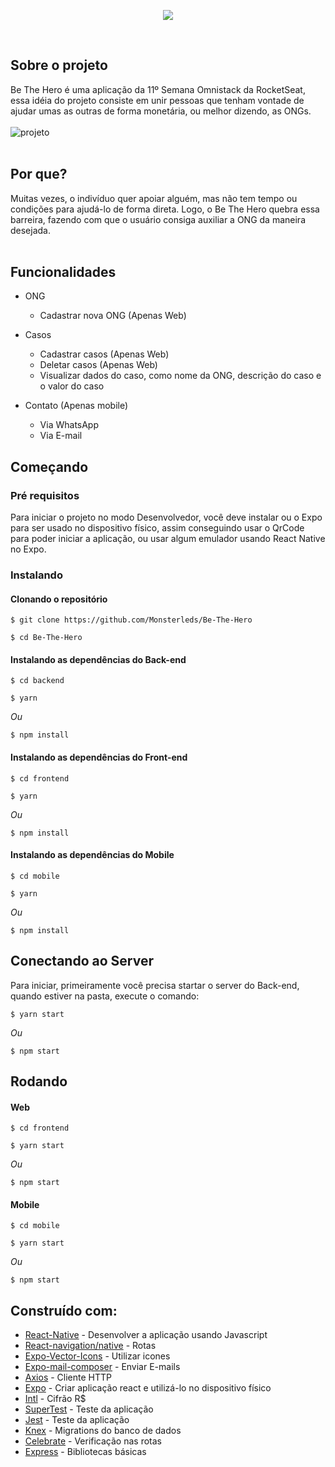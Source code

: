 <p align="center">
  <img src="https://user-images.githubusercontent.com/56271517/77832359-2d35b300-7114-11ea-8030-4ecd01d5ec20.png"> </img>
</p>
<br>

## Sobre o projeto
Be The Hero é uma aplicação da 11º Semana Omnistack da RocketSeat, essa idéia do projeto consiste em unir pessoas que tenham vontade de ajudar umas as outras de forma monetária, ou melhor dizendo, as ONGs.
<br><br>
![projeto](https://user-images.githubusercontent.com/56271517/77834268-3ded2580-7122-11ea-8b53-658cd339da17.png)
<br><br>
## Por que?
Muitas vezes, o indivíduo quer apoiar alguém, mas não tem tempo ou condições para ajudá-lo de forma direta.
Logo, o Be The Hero quebra essa barreira, fazendo com que o usuário consiga auxiliar a ONG da maneira desejada.
<br><br>
## Funcionalidades
- ONG

     - Cadastrar nova ONG (Apenas Web)

- Casos

     - Cadastrar casos (Apenas Web)
     - Deletar casos (Apenas Web)
     - Visualizar dados do caso, como nome da ONG, descrição do caso e o valor do caso

- Contato (Apenas mobile)

     - Via WhatsApp
     - Via E-mail
     
## Começando
### Pré requisitos
Para iniciar o projeto no modo Desenvolvedor, você deve instalar ou o Expo para ser usado no dispositivo físico, assim conseguindo usar o QrCode para poder iniciar a aplicação, ou usar algum emulador usando React Native no Expo.

### Instalando

#### Clonando o repositório
```
$ git clone https://github.com/Monsterleds/Be-The-Hero

$ cd Be-The-Hero
```

#### Instalando as dependências do Back-end
```
$ cd backend
```

```
$ yarn
```
_Ou_
```
$ npm install
```

#### Instalando as dependências do Front-end
```
$ cd frontend
```

```
$ yarn
```
_Ou_
```
$ npm install
```

#### Instalando as dependências do Mobile
```
$ cd mobile
```

```
$ yarn
```
_Ou_
```
$ npm install
```

## Conectando ao Server
Para iniciar, primeiramente você precisa startar o server do Back-end, quando estiver na pasta, execute o comando:
```
$ yarn start
```
_Ou_
```
$ npm start
```
## Rodando
#### Web
```
$ cd frontend
```
```
$ yarn start
```
_Ou_
```
$ npm start
```

#### Mobile
```
$ cd mobile
```
```
$ yarn start
```
_Ou_
```
$ npm start
```

## Construído com: 
- [React-Native](https://reactnative.dev/) - Desenvolver a aplicação usando Javascript
- [React-navigation/native](https://reactnavigation.org/docs/getting-started/) - Rotas
- [Expo-Vector-Icons](https://github.com/expo/vector-icons) - Utilizar icones
- [Expo-mail-composer](https://docs.expo.io/versions/latest/sdk/mail-composer/) - Enviar E-mails
- [Axios](https://github.com/axios/axios) - Cliente HTTP
- [Expo](https://docs.expo.io/versions/latest/) - Criar aplicação react e utilizá-lo no dispositivo físico
- [Intl](https://github.com/andyearnshaw/Intl.js/) - Cifrão R$
- [SuperTest](https://github.com/visionmedia/supertest) - Teste da aplicação
- [Jest](https://jestjs.io/) - Teste da aplicação
- [Knex](http://knexjs.org/) - Migrations do banco de dados
- [Celebrate](https://github.com/arb/celebrate) - Verificação nas rotas
- [Express](https://expressjs.com/pt-br/) - Bibliotecas básicas



